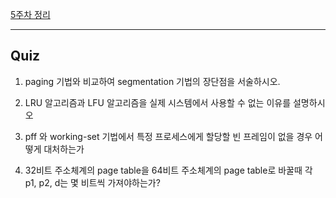 [5주차 정리](https://broadleaf-meadow-afa.notion.site/OS-5-1945dda05b8d801f86cde2d50628afc9?pvs=4)

---

## Quiz
1. paging 기법와 비교하여 segmentation 기법의 장단점을 서술하시오.

2. LRU 알고리즘과 LFU 알고리즘을 실제 시스템에서 사용할 수 없는 이유를 설명하시오

3. pff 와 working-set 기법에서 특정 프로세스에게 할당할 빈 프레임이 없을 경우 어떻게 대처하는가

4. 32비트 주소체계의 page table을 64비트 주소체계의 page table로 바꿀때 각 p1, p2, d는 몇 비트씩 가져야하는가?
